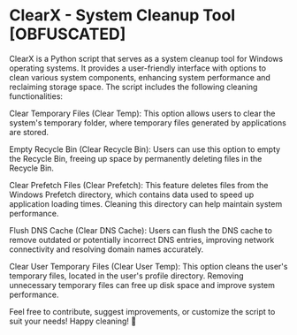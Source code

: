 # ClearX - System Cleanup Tool [OBFUSCATED]
ClearX is a Python script that serves as a system cleanup tool for Windows operating systems. It provides a user-friendly interface with options to clean various system components, enhancing system performance and reclaiming storage space. The script includes the following cleaning functionalities:

Clear Temporary Files (Clear Temp):
This option allows users to clear the system's temporary folder, where temporary files generated by applications are stored.

Empty Recycle Bin (Clear Recycle Bin):
Users can use this option to empty the Recycle Bin, freeing up space by permanently deleting files in the Recycle Bin.

Clear Prefetch Files (Clear Prefetch):
This feature deletes files from the Windows Prefetch directory, which contains data used to speed up application loading times. Cleaning this directory can help maintain system performance.

Flush DNS Cache (Clear DNS Cache):
Users can flush the DNS cache to remove outdated or potentially incorrect DNS entries, improving network connectivity and resolving domain names accurately.

Clear User Temporary Files (Clear User Temp):
This option cleans the user's temporary files, located in the user's profile directory. Removing unnecessary temporary files can free up disk space and improve system performance.

Feel free to contribute, suggest improvements, or customize the script to suit your needs! Happy cleaning! 🚀
